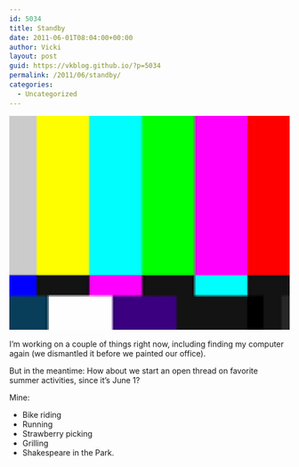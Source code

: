 ```yaml
---
id: 5034
title: Standby
date: 2011-06-01T08:04:00+00:00
author: Vicki
layout: post
guid: https://vkblog.github.io/?p=5034
permalink: /2011/06/standby/
categories:
  - Uncategorized
---
```

<p style="text-align: center;">
  <a href="https://raw.githubusercontent.com/vkblog/vkblog.github.io/master/public/img/2011/06/standby.jpg"><img class="aligncenter size-full wp-image-5035" title="standby" src="https://raw.githubusercontent.com/vkblog/vkblog.github.io/master/public/img/2011/06/standby.jpg" alt="" width="512" height="384" /></a>
</p>

I&#8217;m working on a couple of things right now, including finding my computer again (we dismantled it before we painted our office).

But in the meantime: How about we start an open thread on favorite summer activities, since it&#8217;s June 1?

Mine:

  * Bike riding
  * Running
  * Strawberry picking
  * Grilling
  * Shakespeare in the Park.